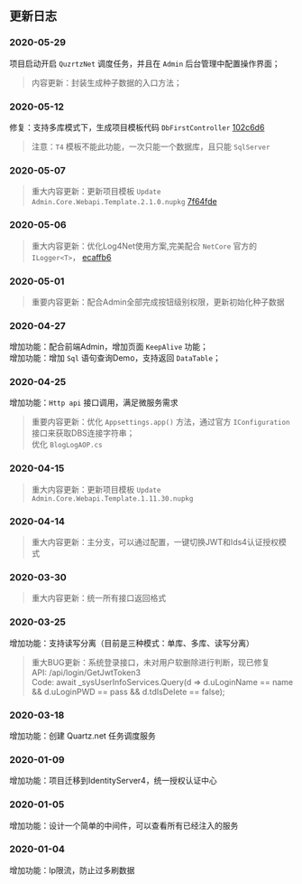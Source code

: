 ﻿
## 更新日志


### 2020-05-29
项目启动开启 `QuzrtzNet` 调度任务，并且在 `Admin` 后台管理中配置操作界面；  
> 内容更新：封装生成种子数据的入口方法；   



### 2020-05-12
修复：支持多库模式下，生成项目模板代码 `DbFirstController`  [102c6d6](https://github.com/anjoy8/Admin.Core/commit/102c6d6bfcafd06bf5241844759dea5e7a6815da) 
> 注意：`T4` 模板不能此功能，一次只能一个数据库，且只能 `SqlServer`


### 2020-05-07
> 重大内容更新：更新项目模板 `Update Admin.Core.Webapi.Template.2.1.0.nupkg`  [7f64fde](https://github.com/anjoy8/Admin.Core/commit/7f64fde5507f7a8572372dcadb6af5110bd37d68) 


###  2020-05-06  
> 重大内容更新：优化Log4Net使用方案,完美配合 `NetCore` 官方的 `ILogger<T>`， [ecaffb6](https://github.com/anjoy8/Admin.Core/commit/ecaffb66bdf10a90c087d01e6e817e54f23a97d4)  


### 2020-05-01

> 重要内容更新：配合Admin全部完成按钮级别权限，更新初始化种子数据

### 2020-04-27

增加功能：配合前端Admin，增加页面 `KeepAlive` 功能；  
增加功能：增加 `Sql` 语句查询Demo，支持返回 `DataTable`；


### 2020-04-25

增加功能：`Http api` 接口调用，满足微服务需求
> 重要内容更新：优化 `Appsettings.app()` 方法，通过官方 `IConfiguration` 接口来获取DBS连接字符串；  
> 优化 `BlogLogAOP.cs`


### 2020-04-15

> 重大内容更新：更新项目模板 `Update Admin.Core.Webapi.Template.1.11.30.nupkg`

  
###  2020-04-14  
> 重大内容更新：主分支，可以通过配置，一键切换JWT和Ids4认证授权模式    


###  2020-03-30  
> 重大内容更新：统一所有接口返回格式  
  

###  2020-03-25  
增加功能：支持读写分离（目前是三种模式：单库、多库、读写分离）   
> 重大BUG更新：系统登录接口，未对用户软删除进行判断，现已修复  
> API:  /api/login/GetJwtToken3  
> Code: await _sysUserInfoServices.Query(d => d.uLoginName == name && d.uLoginPWD == pass && d.tdIsDelete == false);  

  

###  2020-03-18  
增加功能：创建 Quartz.net 任务调度服务  
  

###  2020-01-09  
增加功能：项目迁移到IdentityServer4，统一授权认证中心   


###  2020-01-05  
增加功能：设计一个简单的中间件，可以查看所有已经注入的服务  
  

###  2020-01-04  
增加功能：Ip限流，防止过多刷数据  
